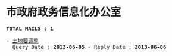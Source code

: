 # 市政府政务信息化办公室
<pre><b>TOTAL MAILS : 1</b></pre>
<pre>
- <a href="../../categories/mails/1855.md">土地要调整</a><br/>  Query Date : <b>2013-06-05</b> - Reply Date : <b>2013-06-06</b>
</pre>
